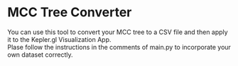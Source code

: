 # MCC Tree Converter
You can use this tool to convert your MCC tree to a CSV file and then apply it to the Kepler.gl Visualization App.\
Plase follow the instructions in the comments of main.py to incorporate your own dataset correctly.
